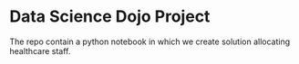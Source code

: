# Data Science Dojo Project
 The repo contain a python notebook in which we create solution allocating healthcare staff.
